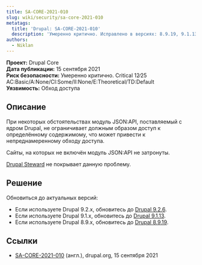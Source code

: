 ```yaml
---
title: SA-CORE-2021-010
slug: wiki/security/sa-core-2021-010
metatags:
  title: 'Drupal: SA-CORE-2021-010'
  description: 'Умеренно критично. Исправлено в версиях: 8.9.19, 9.1.13, 9.2.6.'
authors:
  - Niklan
---
```


**Проект:** Drupal Core\
**Дата публикации:** 15 сентября 2021\
**Риск безопасности:** Умеренно критично. Critical 12∕25 AC:Basic/A:None/CI:Some/II:None/E:Theoretical/TD:Default\
**Уязвимость:** Обход доступа

## Описание

При некоторых обстоятельствах модуль JSON:API, поставляемый с ядром Drupal, не ограничивает должным образом доступ к определённому содержимому, что может привести к непреднамеренному обходу доступа.

Сайты, на которых не включён модуль JSON:API не затронуты.

[Drupal Steward](https://www.drupal.org/steward) не покрывает данную проблему.

## Решение

Обновиться до актуальных версий:

- Если используете Drupal 9.2.x, обновитесь до [Drupal 9.2.6](../../../releases/9/9.2.x/9.2.6/index.md).
- Если используете Drupal 9.1.x, обновитесь до [Drupal 9.1.13](../../../releases/9/9.1.x/9.1.13/index.md).
- Если используете Drupal 8.9.x, обновитесь до [Drupal 8.9.19](../../../releases/8/8.9.x/8.9.19/index.md).

## Ссылки

- [SA-CORE-2021-010](https://www.drupal.org/sa-core-2021-010) (англ.), drupal.org, 15 сентября 2021